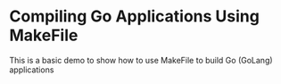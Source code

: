 # Compiling Go Applications Using MakeFile

This is a basic demo to show how to use MakeFile to build Go (GoLang) applications
